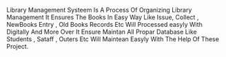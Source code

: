 Library Management Systeem Is A Process Of Organizing Library Management It Ensures The Books In Easy Way Like Issue, Collect , NewBooks Entry , Old Books Records Etc Will Processed easyly With Digitally And More Over It Ensure Maintan All Propar Database Like Students , Sataff , Outers Etc Will Maintean Easyly With The Help Of These Project.

